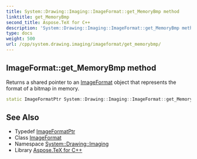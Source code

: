 ```yaml
---
title: System::Drawing::Imaging::ImageFormat::get_MemoryBmp method
linktitle: get_MemoryBmp
second_title: Aspose.TeX for C++
description: 'System::Drawing::Imaging::ImageFormat::get_MemoryBmp method. Returns a shared pointer to an ImageFormat object that represents the format of a bitmap in memory in C++.'
type: docs
weight: 500
url: /cpp/system.drawing.imaging/imageformat/get_memorybmp/
---
```

## ImageFormat::get_MemoryBmp method


Returns a shared pointer to an [ImageFormat](../) object that represents the format of a bitmap in memory.

```cpp
static ImageFormatPtr System::Drawing::Imaging::ImageFormat::get_MemoryBmp()
```

## See Also

* Typedef [ImageFormatPtr](../../imageformatptr/)
* Class [ImageFormat](../)
* Namespace [System::Drawing::Imaging](../../)
* Library [Aspose.TeX for C++](../../../)
